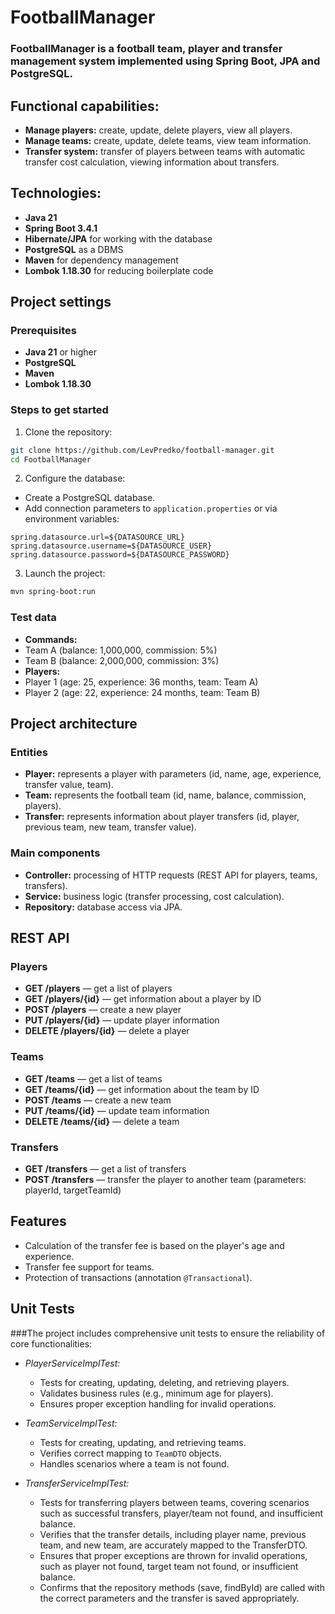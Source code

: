 # FootballManager

### FootballManager is a football team, player and transfer management system implemented using Spring Boot, JPA and PostgreSQL.

## Functional capabilities:

- **Manage players:** create, update, delete players, view all players.
- **Manage teams:** create, update, delete teams, view team information.
- **Transfer system:** transfer of players between teams with automatic transfer cost calculation, viewing information about transfers.


## Technologies:

- **Java 21**
- **Spring Boot 3.4.1**
- **Hibernate/JPA** for working with the database
- **PostgreSQL** as a DBMS
- **Maven** for dependency management
- **Lombok 1.18.30** for reducing boilerplate code


## Project settings

### Prerequisites
- **Java 21** or higher
- **PostgreSQL**
- **Maven**
- **Lombok 1.18.30**

### Steps to get started
1. Clone the repository:
 ```bash
 git clone https://github.com/LevPredko/football-manager.git
 cd FootballManager
 ```

2. Configure the database:
 - Create a PostgreSQL database.
 - Add connection parameters to `application.properties` or via environment variables:
 ```properties
 spring.datasource.url=${DATASOURCE_URL}
 spring.datasource.username=${DATASOURCE_USER}
 spring.datasource.password=${DATASOURCE_PASSWORD}
 ```

3. Launch the project:
 ```bash
 mvn spring-boot:run
 ```

### Test data
- **Commands:**
 - Team A (balance: 1,000,000, commission: 5%)
 - Team B (balance: 2,000,000, commission: 3%)
- **Players:**
 - Player 1 (age: 25, experience: 36 months, team: Team A)
 - Player 2 (age: 22, experience: 24 months, team: Team B)

## Project architecture

### Entities
- **Player:** represents a player with parameters (id, name, age, experience, transfer value, team).
- **Team:** represents the football team (id, name, balance, commission, players).
- **Transfer:** represents information about player transfers (id, player, previous team, new team, transfer value).

### Main components
- **Controller:** processing of HTTP requests (REST API for players, teams, transfers).
- **Service:** business logic (transfer processing, cost calculation).
- **Repository:** database access via JPA.

## REST API

### Players
- **GET /players** — get a list of players
- **GET /players/{id}** — get information about a player by ID
- **POST /players** — create a new player
- **PUT /players/{id}** — update player information
- **DELETE /players/{id}** — delete a player

### Teams
- **GET /teams** — get a list of teams
- **GET /teams/{id}** — get information about the team by ID
- **POST /teams** — create a new team
- **PUT /teams/{id}** — update team information
- **DELETE /teams/{id}** — delete a team

### Transfers
- **GET /transfers** — get a list of transfers
- **POST /transfers** — transfer the player to another team (parameters: playerId, targetTeamId)

## Features
- Calculation of the transfer fee is based on the player's age and experience.
- Transfer fee support for teams.
- Protection of transactions (annotation `@Transactional`).

## Unit Tests

###The project includes comprehensive unit tests to ensure the reliability of core functionalities:

- *PlayerServiceImplTest:* 
  - Tests for creating, updating, deleting, and retrieving players.  
  - Validates business rules (e.g., minimum age for players).  
  - Ensures proper exception handling for invalid operations.

- *TeamServiceImplTest:*  
  - Tests for creating, updating, and retrieving teams.  
  - Verifies correct mapping to `TeamDTO` objects.  
  - Handles scenarios where a team is not found.

- *TransferServiceImplTest:*
  - Tests for transferring players between teams, covering scenarios such as successful transfers, player/team not found, and insufficient balance.
  - Verifies that the transfer details, including player name, previous team, and new team, are accurately mapped to the TransferDTO.
  - Ensures that proper exceptions are thrown for invalid operations, such as player not found, target team not found, or insufficient balance.
  - Confirms that the repository methods (save, findById) are called with the correct parameters and the transfer is saved appropriately.
